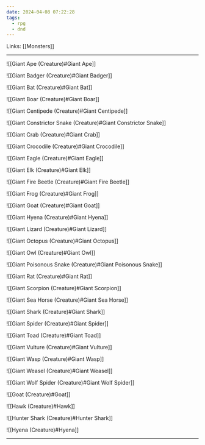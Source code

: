 ```yaml
---
date: 2024-04-08 07:22:28
tags:
  - rpg
  - dnd
---
```

Links: [[Monsters]]

---

![[Giant Ape (Creature)#Giant Ape]]

![[Giant Badger (Creature)#Giant Badger]]

![[Giant Bat (Creature)#Giant Bat]]

![[Giant Boar (Creature)#Giant Boar]]

![[Giant Centipede (Creature)#Giant Centipede]]

![[Giant Constrictor Snake (Creature)#Giant Constrictor Snake]]

![[Giant Crab (Creature)#Giant Crab]]

![[Giant Crocodile (Creature)#Giant Crocodile]]

![[Giant Eagle (Creature)#Giant Eagle]]

![[Giant Elk (Creature)#Giant Elk]]

![[Giant Fire Beetle (Creature)#Giant Fire Beetle]]

![[Giant Frog (Creature)#Giant Frog]]

![[Giant Goat (Creature)#Giant Goat]]

![[Giant Hyena (Creature)#Giant Hyena]]

![[Giant Lizard (Creature)#Giant Lizard]]

![[Giant Octopus (Creature)#Giant Octopus]]

![[Giant Owl (Creature)#Giant Owl]]

![[Giant Poisonous Snake (Creature)#Giant Poisonous Snake]]

![[Giant Rat (Creature)#Giant Rat]]

![[Giant Scorpion (Creature)#Giant Scorpion]]

![[Giant Sea Horse (Creature)#Giant Sea Horse]]

![[Giant Shark (Creature)#Giant Shark]]

![[Giant Spider (Creature)#Giant Spider]]

![[Giant Toad (Creature)#Giant Toad]]

![[Giant Vulture (Creature)#Giant Vulture]]

![[Giant Wasp (Creature)#Giant Wasp]]

![[Giant Weasel (Creature)#Giant Weasel]]

![[Giant Wolf Spider (Creature)#Giant Wolf Spider]]

![[Goat (Creature)#Goat]]

![[Hawk (Creature)#Hawk]]

![[Hunter Shark (Creature)#Hunter Shark]]

![[Hyena (Creature)#Hyena]]

---